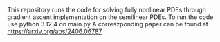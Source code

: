 This repository runs the code for solving fully nonlinear PDEs through gradient ascent implementation on the semilinear PDEs. To run the code use python 3.12.4 on main.py
A correszponding paper can be found at https://arxiv.org/abs/2406.06787
